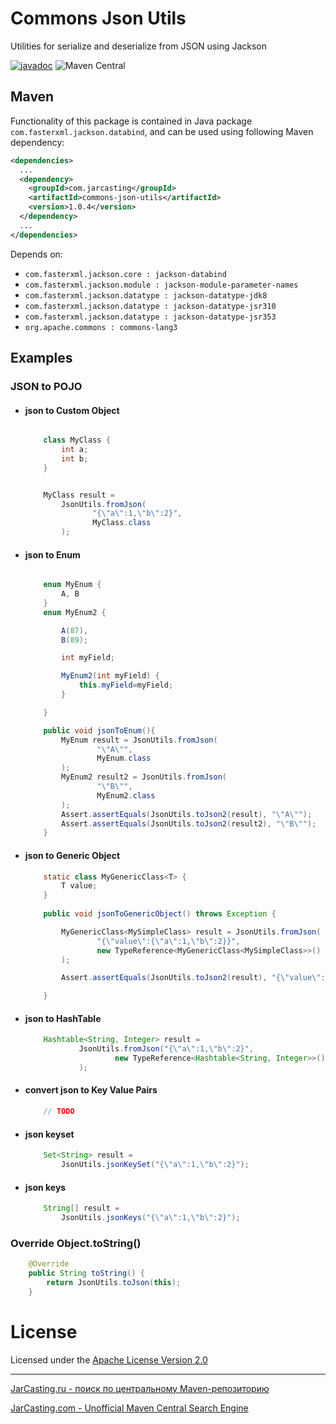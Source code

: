 # Commons Json Utils
Utilities for serialize and deserialize from JSON using Jackson

[![javadoc](https://javadoc.io/badge2/com.jarcasting/commons-json-utils/javadoc.svg)](https://javadoc.io/doc/com.jarcasting/commons-json-utils)
![Maven Central](https://img.shields.io/maven-central/v/com.jarcasting/commons-json-utils?style=flat-square)


## Maven

Functionality of this package is contained in Java package `com.fasterxml.jackson.databind`, and can be used using following Maven dependency:

```xml
<dependencies>
  ...
  <dependency>
    <groupId>com.jarcasting</groupId>
    <artifactId>commons-json-utils</artifactId>
    <version>1.0.4</version>
  </dependency>
  ...
</dependencies>
```

Depends on: 

* `com.fasterxml.jackson.core : jackson-databind`
* `com.fasterxml.jackson.module : jackson-module-parameter-names`
* `com.fasterxml.jackson.datatype : jackson-datatype-jdk8`
* `com.fasterxml.jackson.datatype : jackson-datatype-jsr310`
* `com.fasterxml.jackson.datatype : jackson-datatype-jsr353`
* `org.apache.commons : commons-lang3`










## Examples




### JSON to POJO

* #### json to Custom Object
    ```java
  
        class MyClass {
            int a;
            int b;
        }
  
  
        MyClass result = 
            JsonUtils.fromJson(
                   "{\"a\":1,\"b\":2}", 
                   MyClass.class
            );
    ```
  

* #### json to Enum
    ```java

        enum MyEnum {
            A, B
        }
        enum MyEnum2 {
    
            A(87),
            B(89);
    
            int myField;
    
            MyEnum2(int myField) {
                this.myField=myField;
            }
    
        }
    
        public void jsonToEnum(){
            MyEnum result = JsonUtils.fromJson(
                    "\"A\"",
                    MyEnum.class
            );
            MyEnum2 result2 = JsonUtils.fromJson(
                    "\"B\"",
                    MyEnum2.class
            );
            Assert.assertEquals(JsonUtils.toJson2(result), "\"A\"");
            Assert.assertEquals(JsonUtils.toJson2(result2), "\"B\"");
        }

    ```
  
* #### json to Generic Object
    ```java
        static class MyGenericClass<T> {
            T value;
        }
        
        public void jsonToGenericObject() throws Exception {
    
            MyGenericClass<MySimpleClass> result = JsonUtils.fromJson(
                    "{\"value\":{\"a\":1,\"b\":2}}",
                    new TypeReference<MyGenericClass<MySimpleClass>>() { }
            );
    
            Assert.assertEquals(JsonUtils.toJson2(result), "{\"value\":{\"a\":1,\"b\":2}}");
    
        }
    ```

* #### json to HashTable
    ```java
        Hashtable<String, Integer> result =
                JsonUtils.fromJson("{\"a\":1,\"b\":2}",
                        new TypeReference<Hashtable<String, Integer>>(){}
                );
    ```

* #### convert json to Key Value Pairs
    ```java
        // TODO

    ```

* #### json keyset
    ```java
        Set<String> result = 
            JsonUtils.jsonKeySet("{\"a\":1,\"b\":2}");
    ```

* #### json keys
    ```java
        String[] result = 
            JsonUtils.jsonKeys("{\"a\":1,\"b\":2}");
    ```



### Override Object.toString()

```java
    @Override
    public String toString() {
        return JsonUtils.toJson(this);
    }
```


License
=======
Licensed under the [Apache License Version 2.0](https://www.apache.org/licenses/LICENSE-2.0)

---

[JarCasting.ru - поиск по центральному Maven-репозиторию](https://jarcasting.ru)

[JarCasting.com - Unofficial Maven Central Search Engine](https://jarcasting.com)